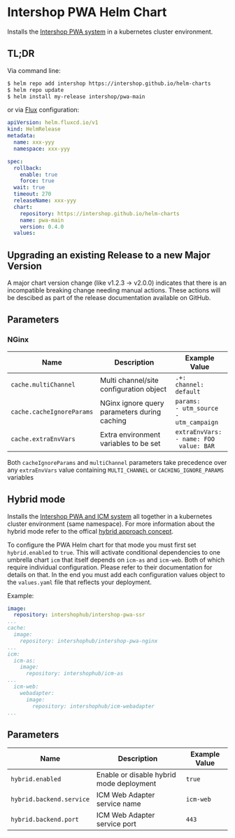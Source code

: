 # Intershop PWA Helm Chart

Installs the [Intershop PWA system](https://github.com/intershop/intershop-pwa) in a kubernetes cluster environment.

## TL;DR
Via command line:
```bash
$ helm repo add intershop https://intershop.github.io/helm-charts
$ helm repo update
$ helm install my-release intershop/pwa-main
```
or via [Flux](https://fluxcd.io) configuration:
```yaml
apiVersion: helm.fluxcd.io/v1
kind: HelmRelease
metadata:
  name: xxx-yyy
  namespace: xxx-yyy

spec:
  rollback:
    enable: true
    force: true
  wait: true
  timeout: 270
  releaseName: xxx-yyy
  chart:
    repository: https://intershop.github.io/helm-charts
    name: pwa-main
    version: 0.4.0
  values:
```
## Upgrading an existing Release to a new Major Version

A major chart version change (like v1.2.3 -> v2.0.0) indicates that there is an
incompatible breaking change needing manual actions. These actions will be descibed as part of the release documentation available on GitHub.

## Parameters
### NGinx

| Name                                      | Description                                   |  Example Value                                          |
|-------------------------------------------|-----------------------------------------------|---------------------------------------------------------|
| `cache.multiChannel`                      | Multi channel/site configuration object       | `.+:`<br>`channel: default`                             |
| `cache.cacheIgnoreParams`                 | NGinx ignore query parameters during caching  | `params:`<br>`- utm_source`<br>`- utm_campaign`         |
| `cache.extraEnvVars`                      | Extra environment variables to be set         | `extraEnvVars:`<br>`- name: FOO`<br>  ` value: BAR`     |

Both `cacheIgnoreParams` and `multiChannel` parameters take precedence over any `extraEnvVars` value containing `MULTI_CHANNEL` or `CACHING_IGNORE_PARAMS` variables


## Hybrid mode

Installs the [Intershop PWA and ICM system](https://github.com/intershop/intershop-pwa) all together in a kubernetes cluster environment (same namespace). For more information about the hybrid mode refer to the offical [hybrid approach concept](https://github.com/intershop/intershop-pwa/blob/develop/docs/concepts/hybrid-approach.md).

To configure the PWA Helm chart for that mode you must first set `hybrid.enabled` to `true`. This will activate conditional dependencies to one umbrella chart `icm` that itself depends on `icm-as` and `icm-web`. Both of which require individual configuration. Please refer to their documentation for details on that. In the end you must add each configuration values object to the `values.yaml` file that reflects your deployment.

Example:
```yaml
image:
  repository: intershophub/intershop-pwa-ssr
...
cache:
  image:
    repository: intershophub/intershop-pwa-nginx
...
icm:
  icm-as:
    image:
      repository: intershophub/icm-as
...
  icm-web:
    webadapter:
      image:
        repository: intershophub/icm-webadapter
...
```

## Parameters
| Name                                      | Description                                   |  Example Value                                          |
|-------------------------------------------|-----------------------------------------------|---------------------------------------------------------|
| `hybrid.enabled`                          | Enable or disable hybrid mode deployment      | `true`                                                  |
| `hybrid.backend.service`                  | ICM Web Adapter service name                  | `icm-web`                                               |
| `hybrid.backend.port`                     | ICM Web Adapter service port                  | `443`                                                   |
